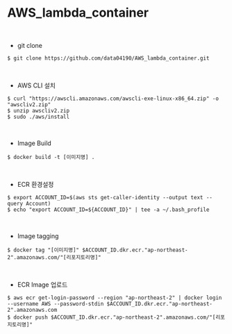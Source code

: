 # AWS_lambda_container

<br>

- git clone
```shell
$ git clone https://github.com/data04190/AWS_lambda_container.git
```
<br>

- AWS CLI 설치

```shell
$ curl "https://awscli.amazonaws.com/awscli-exe-linux-x86_64.zip" -o "awscliv2.zip"
$ unzip awscliv2.zip
$ sudo ./aws/install
```
<br>

- Image Build
```shell
$ docker build -t [이미지명] .
```
<br>

- ECR 환경설정
```shell
$ export ACCOUNT_ID=$(aws sts get-caller-identity --output text --query Account)
$ echo "export ACCOUNT_ID=${ACCOUNT_ID}" | tee -a ~/.bash_profile
```
<br>

- Image tagging
```shell
$ docker tag "[이미지명]" $ACCOUNT_ID.dkr.ecr."ap-northeast-2".amazonaws.com/"[리포지토리명]"
```
<br>

- ECR Image 업로드
```shell
$ aws ecr get-login-password --region "ap-northeast-2" | docker login --username AWS --password-stdin $ACCOUNT_ID.dkr.ecr."ap-northeast-2".amazonaws.com
$ docker push $ACCOUNT_ID.dkr.ecr."ap-northeast-2".amazonaws.com/"[리포지토리명]"
```





